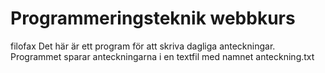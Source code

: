 # Programmeringsteknik webbkurs
filofax
Det här är ett program för att skriva dagliga anteckningar.
Programmet sparar anteckningarna i en textfil med namnet anteckning.txt
